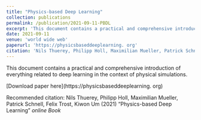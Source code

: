 ```yaml
---
title: "Physics-based Deep Learning"
collection: publications
permalink: /publication/2021-09-11-PBDL
excerpt: 'This document contains a practical and comprehensive introduction of everything related to deep learning in the context of physical simulations.'
date: 2021-09-11
venue: 'world wide web'
paperurl: 'https://physicsbaseddeeplearning. org'
citation: 'Nils Thuerey, Philipp Holl, Maximilian Mueller, Patrick Schnell, Felix Trost, Kiwon Um (2021) “Physics-based Deep Learning”   <i> online Book</i>'
---
```

This document contains a practical and comprehensive introduction of everything related to deep learning in the context of physical simulations.

[Download paper here](https://physicsbaseddeeplearning. org)

Recommended citation: Nils Thuerey, Philipp Holl, Maximilian Mueller, Patrick Schnell, Felix Trost, Kiwon Um (2021) “Physics-based Deep Learning”   <i> online Book</i>